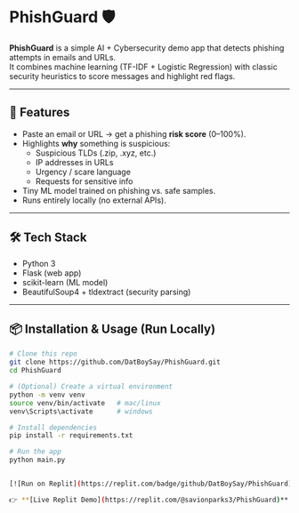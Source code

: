 # PhishGuard 🛡️

**PhishGuard** is a simple AI + Cybersecurity demo app that detects phishing attempts in emails and URLs.  
It combines machine learning (TF-IDF + Logistic Regression) with classic security heuristics to score messages and highlight red flags.

---

## 🚀 Features
- Paste an email or URL → get a phishing **risk score** (0–100%).
- Highlights **why** something is suspicious:
  - Suspicious TLDs (.zip, .xyz, etc.)
  - IP addresses in URLs
  - Urgency / scare language
  - Requests for sensitive info
- Tiny ML model trained on phishing vs. safe samples.
- Runs entirely locally (no external APIs).

---

## 🛠️ Tech Stack
- Python 3  
- Flask (web app)  
- scikit-learn (ML model)  
- BeautifulSoup4 + tldextract (security parsing)

---

## 📦 Installation & Usage (Run Locally)

```bash
# Clone this repo
git clone https://github.com/DatBoySay/PhishGuard.git
cd PhishGuard

# (Optional) Create a virtual environment
python -m venv venv
source venv/bin/activate   # mac/linux
venv\Scripts\activate      # windows

# Install dependencies
pip install -r requirements.txt

# Run the app
python main.py


[![Run on Replit](https://replit.com/badge/github/DatBoySay/PhishGuard)](https://replit.com/github/DatBoySay/PhishGuard)

👉 **[Live Replit Demo](https://replit.com/@savionparks3/PhishGuard)**
